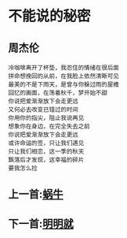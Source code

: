 # 不能说的秘密

## 周杰伦

	冷咖啡离开了杯垫，我忍住的情绪在很后面
	拼命想挽回的从前，在我脸上依然清晰可见
	最美的不是下雨天，是曾与你躲过雨的屋檐
	回忆的画面，在荡着秋千，梦开始不甜
	你说把爱渐渐放下会走更远
	又何必去改变已错过的时间
	你用你的指尖，阻止我说再见
	想象你在身边，在完全失去之前
	你说把爱渐渐放下会走更远
	或许命运的签，只让我们遇见
	只让我们相恋，这一季的秋天
	飘落后才发现，这幸福的碎片
	要我怎么捡

## 上一首:<a href="./蜗牛.md">蜗牛</a>

## 下一首:<a href="./明明就.md">明明就</a>